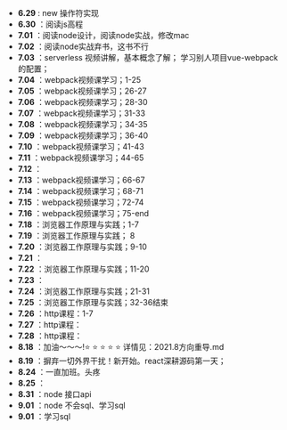 *  **6.29** : new 操作符实现
*  **6.30** ：阅读js高程
*  **7.01** ：阅读node设计，阅读node实战，修改mac
*  **7.02** ：阅读node实战弃书，这书不行
*  **7.03** ：serverless 视频讲解，基本概念了解； 学习别人项目vue-webpack的配置；
*  **7.04** ：webpack视频课学习；1-25
*  **7.05** ：webpack视频课学习；26-27
*  **7.06** ：webpack视频课学习；28-30
*  **7.07** ：webpack视频课学习；31-33
*  **7.08** ：webpack视频课学习；34-35
*  **7.09** ：webpack视频课学习；36-40
*  **7.10** ：webpack视频课学习；41-43
*  **7.11** ：webpack视频课学习；44-65
*  **7.12** ： 
*  **7.13** ：webpack视频课学习；66-67
*  **7.14** ：webpack视频课学习；68-71
*  **7.15** ：webpack视频课学习；72-74
*  **7.16** ：webpack视频课学习；75-end
*  **7.18** ：浏览器工作原理与实践；1-7
*  **7.19** ：浏览器工作原理与实践； 8
*  **7.20** ：浏览器工作原理与实践；9-10
*  **7.21** ：
*  **7.22** ：浏览器工作原理与实践；11-20
*  **7.23** ：
*  **7.24** ：浏览器工作原理与实践；21-31
*  **7.25** ：浏览器工作原理与实践；32-36结束
*  **7.26** ：http课程：1-7
*  **7.27** ：http课程： 
*  **7.28** ：http课程： 
*  **8.18** ：加油～～～!⭐️ ⭐️ ⭐️ ⭐️ ⭐️     详情见：2021.8方向重导.md 
*  **8.19** ：摒弃一切外界干扰！新开始。react深耕源码第一天；
*  **8.24** ：一直加班。头疼
*  **8.25** ：
*  **8.31** ：node 接口api
*  **9.01** ：node 不会sql、学习sql
*  **9.01** ：学习sql
  